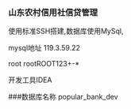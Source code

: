 ### 山东农村信用社信贷管理

使用标准SSH搭建,数据库使用MySql,

mysql地址  119.3.59.22

root rootROOT123+-*


开发工具IDEA

###数据库名称 popular_bank_dev